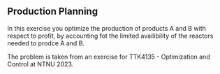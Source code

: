 ## Production Planning

In this exercise you optimize the production of products A and B with respect to profit, by accounting fot the limited availibility of the reactors needed to prodce A and B.

The problem is taken from an exercise for TTK4135 - Optimization and Control at NTNU 2023.
